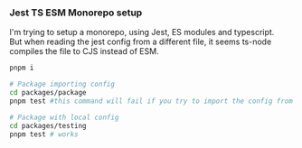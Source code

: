 ### Jest TS ESM Monorepo setup
I'm trying to setup a monorepo, using Jest, ES modules and typescript.  
But when reading the jest config from a different file, it seems ts-node compiles the file to CJS instead of ESM.

``` sh
pnpm i

# Package importing config
cd packages/package
pnpm test #this command will fail if you try to import the config from another package

# Package with local config
cd packages/testing
pnpm test # works
```
